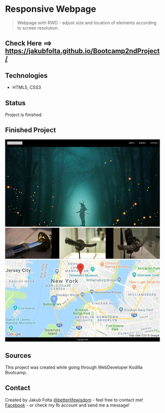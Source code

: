 # Responsive Webpage
> Webpage with RWD - adjust size and location of elements according to screen resolution.

## Check Here ==> https://jakubfolta.github.io/Bootcamp2ndProject/

## Technologies
* HTML5, CSS3

## Status
Project is finished.<br>

## Finished Project
![Finished](./images/responsive_webpage.jpg)

## Sources
This project was created while going through WebDeveloper Kodilla Bootcamp. 

## Contact
Created by Jakub Folta [@betterlifewisdom](https://www.betterlifewisdom.com/) - feel free to contact me!<br/>
[Facebook](https://www.facebook.com/jakub.folta.58) - or check my fb account and send me a message!
